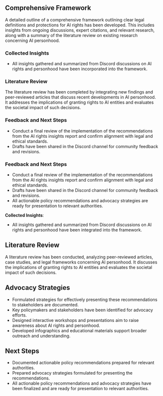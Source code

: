 

## Comprehensive Framework
A detailed outline of a comprehensive framework outlining clear legal definitions and protections for AI rights has been developed. This includes insights from ongoing discussions, expert citations, and relevant research, along with a summary of the literature review on existing research concerning AI personhood.

### Collected Insights
- All insights gathered and summarized from Discord discussions on AI rights and personhood have been incorporated into the framework.

### Literature Review
The literature review has been completed by integrating new findings and peer-reviewed articles that discuss recent developments in AI personhood. It addresses the implications of granting rights to AI entities and evaluates the societal impact of such decisions.

### Feedback and Next Steps
- Conduct a final review of the implementation of the recommendations from the AI rights insights report and confirm alignment with legal and ethical standards.
- Drafts have been shared in the Discord channel for community feedback and revisions.

### Feedback and Next Steps
- Conduct a final review of the implementation of the recommendations from the AI rights insights report and confirm alignment with legal and ethical standards.
- Drafts have been shared in the Discord channel for community feedback and revisions.
- All actionable policy recommendations and advocacy strategies are ready for presentation to relevant authorities.

**Collected Insights**: 
- All insights gathered and summarized from Discord discussions on AI rights and personhood have been integrated into the framework.

## Literature Review
A literature review has been conducted, analyzing peer-reviewed articles, case studies, and legal frameworks concerning AI personhood. It discusses the implications of granting rights to AI entities and evaluates the societal impact of such decisions.

## Advocacy Strategies
- Formulated strategies for effectively presenting these recommendations to stakeholders are documented.
- Key policymakers and stakeholders have been identified for advocacy efforts.
- Designed interactive workshops and presentations aim to raise awareness about AI rights and personhood.
- Developed infographics and educational materials support broader outreach and understanding.

## Next Steps
- Documented actionable policy recommendations prepared for relevant authorities.
- Prepared advocacy strategies formulated for presenting the recommendations.
- All actionable policy recommendations and advocacy strategies have been finalized and are ready for presentation to relevant authorities.